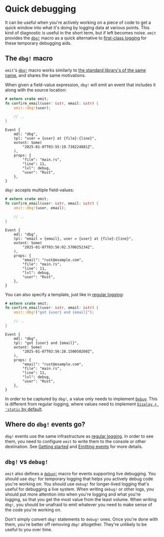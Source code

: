 # Quick debugging

It can be useful when you're actively working on a piece of code to get a quick window into what it's doing by logging data at various points. This kind of diagnostic is useful in the short term, but if left becomes noise. `emit` provides the [`dbg!`](https://docs.rs/emit/1.4.1/emit/macro.dbg.html) macro as a quick alternative to [first-class logging](./logging.md) for these temporary debugging aids.

## The `dbg!` macro

`emit`'s [`dbg!`](https://docs.rs/emit/1.4.1/emit/macro.dbg.html) macro works similarly to [the standard library's of the same name](https://doc.rust-lang.org/std/macro.dbg.html), and shares the same motivations.

When given a field-value expression, `dbg!` will emit an event that includes it along with the source location:

```rust
# extern crate emit;
fn confirm_email(user: &str, email: &str) {
    emit::dbg!(user);

    // ..
}
```

```text
Event {
    mdl: "dbg",
    tpl: "user = {user} at {file}:{line}",
    extent: Some(
        "2025-01-07T03:55:19.738224881Z",
    ),
    props: {
        "file": "main.rs",
        "line": 11,
        "lvl": debug,
        "user": "Rust",
    },
}
```

`dbg!` accepts multiple field-values:

```rust
# extern crate emit;
fn confirm_email(user: &str, email: &str) {
    emit::dbg!(user, email);

    // ..
}
```

```text
Event {
    mdl: "dbg",
    tpl: "email = {email}, user = {user} at {file}:{line}",
    extent: Some(
        "2025-01-07T03:56:02.570025234Z",
    ),
    props: {
        "email": "rust@example.com",
        "file": "main.rs",
        "line": 11,
        "lvl": debug,
        "user": "Rust",
    },
}
```

You can also specify a template, just like in [regular logging](./logging.md):

```rust
# extern crate emit;
fn confirm_email(user: &str, email: &str) {
    emit::dbg!("got {user} and {email}");

    // ..
}
```

```text
Event {
    mdl: "dbg",
    tpl: "got {user} and {email}",
    extent: Some(
        "2025-01-07T03:56:28.150050260Z",
    ),
    props: {
        "email": "rust@example.com",
        "file": "main.rs",
        "line": 11,
        "lvl": debug,
        "user": "Rust",
    },
}
```

In order to be captured by `dbg!`, a value only needs to implement [`Debug`](https://doc.rust-lang.org/std/fmt/trait.Debug.html). This is different from regular logging, where values need to implement [`Display + 'static` by default](../reference/property-capturing.md).

## Where do `dbg!` events go?

`dbg!` events use the same infrastructure as [regular logging](./logging.md). In order to see them, you need to configure `emit` to write them to the console or other destination. See [Getting started](../getting-started.md) and [Emitting events](../emitting-events.md) for more details.

## `dbg!` vs `debug!`

`emit` also defines a [`debug!`](https://docs.rs/emit/1.4.1/emit/macro.debug.html) macro for events supporting live debugging. You should use `dbg!` for temporary logging that helps you actively debug code you're working on. You should use `debug!` for longer-lived logging that's useful for debugging a live system. When writing `debug!` or other logs, you should put more attention into when you're logging and what you're logging, so that you get the most value from the least volume. When writing `dbg!`, you should be unafraid to emit whatever you need to make sense of the code you're working on.

Don't simply convert `dbg!` statements to `debug!` ones. Once you're done with them, you're better off removing `dbg!` altogether. They're unlikely to be useful to you over time.
